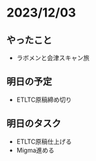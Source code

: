 # 2023/12/03

## やったこと

- ラボメンと会津スキャン旅

## 明日の予定

- ETLTC原稿締め切り

## 明日のタスク

- ETLTC原稿仕上げる
- Migma進める
